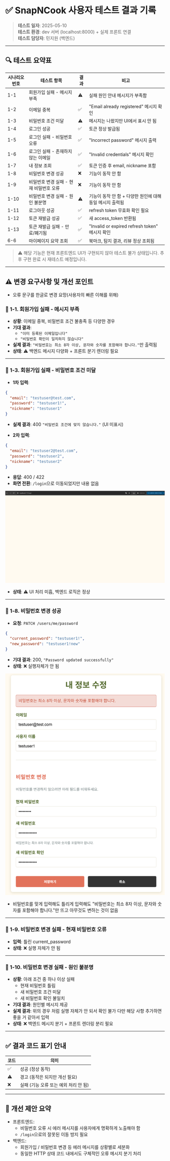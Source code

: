 # ✅ SnapNCook 사용자 테스트 결과 기록

> **테스트 일자**: 2025-05-10  
> **테스트 환경**: dev 서버 (localhost:8000) + 실제 프론트 연결  
> **테스트 담당자**: 민지원 (백엔드)

---

## 🔍 테스트 요약표

| 시나리오 번호 | 테스트 항목                         | 결과 | 비고 |
|---------------|--------------------------------------|--------|--------|
| 1-1           | 회원가입 실패 - 메시지 부족          | ⚠️     | 실패 원인 안내 메시지가 부족함 |
| 1-2           | 이메일 중복                          | ✅     | "Email already registered" 메시지 확인 |
| 1-3           | 비밀번호 조건 미달                   | ⚠️     | 메시지는 나왔지만 UI에서 표시 안 됨 |
| 1-4           | 로그인 성공                          | ✅     | 토큰 정상 발급됨 |
| 1-5           | 로그인 실패 - 비밀번호 오류          | ✅     | "Incorrect password" 메시지 출력 |
| 1-6           | 로그인 실패 - 존재하지 않는 이메일   | ✅     | "Invalid credentials" 메시지 확인 |
| 1-7           | 내 정보 조회                         | ✅     | 토큰 인증 후 email, nickname 포함 |
| 1-8           | 비밀번호 변경 성공                   | ❌     | 기능이 동작 안 함 |
| 1-9           | 비밀번호 변경 실패 - 현재 비밀번호 오류 | ❌  | 기능이 동작 안 함 |
| 1-10          | 비밀번호 변경 실패 - 원인 불분명      | ⚠️     | 기능이 동작 안 함 + 다양한 원인에 대해 동일 메시지 출력됨 |
| 1-11          | 로그아웃 성공                        | ✅     | refresh token 무효화 확인 필요 |
| 1-12          | 토큰 재발급 성공                     | ✅     | 새 access_token 반환됨 |
| 1-13          | 토큰 재발급 실패 - 만료/폐기됨       | ✅     | "Invalid or expired refresh token" 메시지 확인 |
| 6-6           | 마이페이지 요약 조회                 | ✅     | 북마크, 탐지 결과, 리뷰 정상 조회됨 |

> ⚠️ 해당 기능은 현재 프론트엔드 UI가 구현되지 않아 테스트 불가 상태입니다. 추후 구현 완료 시 재테스트 예정입니다.

---

## ⚠️ 변경 요구사항 및 개선 포인트

- 오류 문구를 한글로 변경 요망(사용자의 빠른 이해를 위해)

### 🔹 1-1. 회원가입 실패 - 메시지 부족

- **상황**: 이메일 중복, 비밀번호 조건 불충족 등 다양한 경우
- **기대 결과**:
  - `"이미 등록된 이메일입니다"`
  - `"비밀번호 확인이 일치하지 않습니다"`
- **실제 결과**: `"비밀번호는 최소 8자 이상, 문자와 숫자를 포함해야 합니다."`만 출력됨
- **상태**: ⚠️ 백엔드 메시지 다양화 + 프론트 분기 렌더링 필요

---

### 🔹 1-3. 회원가입 실패 - 비밀번호 조건 미달

- **1차 입력**:
```json
{
  "email": "testuser@test.com",
  "password": "testuser1!",
  "nickname": "testuser1"
}
```
- **실제 결과**: 400 `"비밀번호 조건에 맞지 않습니다."` (UI 미표시)

- **2차 입력**:
```json
{
  "email": "testuser2@test.com",
  "password": "testuser2",
  "nickname": "testuser2"
}
```
- **응답**: 400 / 422  
- **화면 전환**: `/login`으로 이동되었지만 내용 없음

![비밀번호 조건 오류 화면](docs/image/password_error.png)

- **상태**: ⚠️ UI 처리 미흡, 백엔드 로직은 정상

---

### 🔹 1-8. 비밀번호 변경 성공

- **요청**: `PATCH /users/me/password`
```json
{
  "current_password": "testuser1!",
  "new_password": "testuser1!new"
}
```
- **기대 결과**: 200, `"Password updated successfully"`
- **상태**: ❌ 실행자체가 안 됨

![비밀번호 조건 오류 화면](docs/image/change_password_error.png)
- 비밀번호를 맞게 입력해도 틀리게 입력해도 "비밀번호는 최소 8자 이상, 문자와 숫자를 포함해야 합니다."만 뜨고 아무것도 변하는 것이 없음

---

### 🔹 1-9. 비밀번호 변경 실패 - 현재 비밀번호 오류

- **입력**: 틀린 current_password
- **상태**: ❌ 실행 자체가 안 됨

---

### 🔹 1-10. 비밀번호 변경 실패 - 원인 불분명

- **상황**: 아래 조건 중 하나 이상 실패
  - 현재 비밀번호 틀림
  - 새 비밀번호 조건 미달
  - 새 비밀번호 확인 불일치
- **기대 결과**: 원인별 메시지 제공
- **실제 결과**: 위의 경우 처럼 실행 자체가 안 되서 확인 불가 다만 해당 사항 추가하면 좋을 거 같아서 입력
- **상태**: ❌ 백엔드 메시지 분기 + 프론트 렌더링 분리 필요

---

## ✅ 결과 코드 표기 안내

| 코드 | 의미 |
|------|------|
| ✅ | 성공 (정상 동작) |
| ⚠️ | 경고 (동작은 되지만 개선 필요) |
| ❌ | 실패 (기능 오류 또는 예외 처리 안 됨) |

---

## 📝 개선 제안 요약

- 프론트엔드:
  - 비밀번호 오류 시 에러 메시지를 사용자에게 명확하게 노출해야 함
  - `/login`으로의 잘못된 이동 방지 필요
- 백엔드:
  - 회원가입 / 비밀번호 변경 등 에러 메시지를 상황별로 세분화
  - 동일한 HTTP 상태 코드 내에서도 구체적인 오류 메시지 분기 처리
